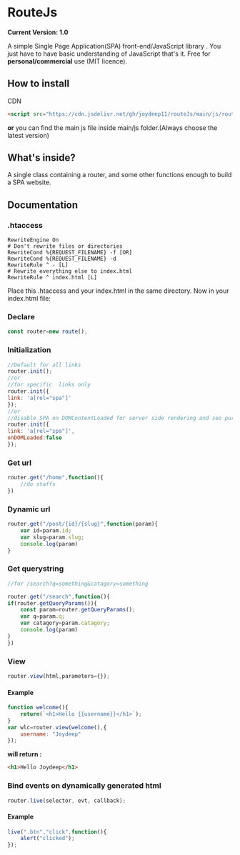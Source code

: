 
# RouteJs
**Current Version: 1.0**


A simple Single Page Application(SPA) front-end/JavaScript  library .
You just have to have basic understanding of JavaScript that's it.
Free for **personal/commercial** use (MIT licence).
## How to install
CDN
```html
<script src="https://cdn.jsdelivr.net/gh/joydeep11/routeJs/main/js/route-1.0.js"></script>
```
**or** you can find the main js file inside main/js folder.(Always choose the latest version)
## What's inside?
A single class containing a router, and some other functions enough to build a SPA website. 
## Documentation
### .htaccess
```.htaccess
RewriteEngine On
# Don't rewrite files or directories
RewriteCond %{REQUEST_FILENAME} -f [OR]
RewriteCond %{REQUEST_FILENAME} -d
RewriteRule ^ - [L]
# Rewrite everything else to index.html 
RewriteRule ^ index.html [L]
```
Place this .htaccess and your index.html in the same directory.
Now in your index.html file:
### Declare

```javascript
const router=new route();
```
### Initialization
```javascript
//Default for all links 
router.init();
//or
//for specific  links only
router.init({
link: 'a[rel="spa"]'
});
//or
//disable SPA on DOMContentLoaded for server side rendering and seo purposes
router.init({
link: 'a[rel="spa"]',
onDOMLoaded:false
});
```
### Get url
```javascript
router.get("/home",function(){
	//do staffs
})
```
### Dynamic url
```javascript
router.get("/post/{id}/{slug}",function(param){
	var id=param.id;
	var slug=param.slug;
	console.log(param)
}
```
### Get querystring
```javascript
//for /search?q=something&catagory=something

router.get("/search",function(){
if(router.getQueryParams()){
	const param=router.getQueryParams();
	var q=param.q;
	var catagory=param.catagory;
	console.log(param)
}
})
```
### View 
```javascript
router.view(html,parameters={});
```
#### Example
```javascript
function welcome(){
	return(`<h1>Hello {{username}}</h1>`);
}
var wlc=router.view(welcome(),{
	username: "Joydeep"
});
```
**will return :**
```html
<h1>Hello Joydeep</h1>
```
### Bind events on dynamically generated html

```javascript
router.live(selector, evt, callback);
```
#### Example
```javascript
live(".btn","click",function(){
	alert("clicked");
});
```






